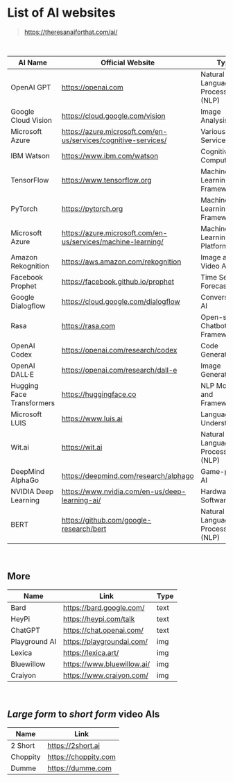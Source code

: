 # List of AI websites
> https://theresanaiforthat.com/ai/

<br>

| AI Name                | Official Website                          | Type                                    |
|------------------------|-------------------------------------------|-----------------------------------------|
| OpenAI GPT             | https://openai.com                         | Natural Language Processing (NLP)       |
| Google Cloud Vision    | https://cloud.google.com/vision            | Image Analysis                          |
| Microsoft Azure       | https://azure.microsoft.com/en-us/services/cognitive-services/ | Various AI Services                   |
| IBM Watson             | https://www.ibm.com/watson                 | Cognitive Computing                     |
| TensorFlow             | https://www.tensorflow.org                 | Machine Learning Framework              |
| PyTorch                | https://pytorch.org                        | Machine Learning Framework              |
| Microsoft Azure       | https://azure.microsoft.com/en-us/services/machine-learning/ | Machine Learning Platform            |
| Amazon Rekognition     | https://aws.amazon.com/rekognition         | Image and Video Analysis                 |
| Facebook Prophet       | https://facebook.github.io/prophet          | Time Series Forecasting                  |
| Google Dialogflow      | https://cloud.google.com/dialogflow         | Conversational AI                        |
| Rasa                   | https://rasa.com                           | Open-source Chatbot Framework            |
| OpenAI Codex           | https://openai.com/research/codex          | Code Generation                          |
| OpenAI DALL·E          | https://openai.com/research/dall-e         | Image Generation                         |
| Hugging Face Transformers | https://huggingface.co                   | NLP Models and Framework                 |
| Microsoft LUIS         | https://www.luis.ai                         | Language Understanding                   |
| Wit.ai                 | https://wit.ai                              | Natural Language Processing (NLP)       |
| DeepMind AlphaGo       | https://deepmind.com/research/alphago      | Game-playing AI                          |
| NVIDIA Deep Learning   | https://www.nvidia.com/en-us/deep-learning-ai/ | Hardware and Software for AI        |
| BERT                   | https://github.com/google-research/bert    | Natural Language Processing (NLP)       |


<br>

## More

| Name | Link | Type |
|---|---|---|
| Bard | https://bard.google.com/ | text |
| HeyPi | https://heypi.com/talk | text |
| ChatGPT | https://chat.openai.com/ | text |
| Playground AI | https://playgroundai.com/ | img |
| Lexica | https://lexica.art/ | img |
| Bluewillow | https://www.bluewillow.ai/ | img |
| Craiyon | https://www.craiyon.com/ | img |

<br>

## _Large form_ to _short form_ video AIs

| Name | Link |
|---|---|
| 2 Short | https://2short.ai |
| Choppity | https://choppity.com |
| Dumme | https://dumme.com |
